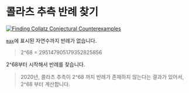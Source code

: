<h1>콜라츠 추측 반례 찾기</h1>

[![Finding Collatz Conjectural Counterexamples](https://github.com/Math-Engine/Find-Collatz-Conjecture-Counterexamples-from-2-to-the-68th-power/actions/workflows/main.yml/badge.svg?branch=main)](https://github.com/Math-Engine/Find-Collatz-Conjecture-Counterexamples-from-2-to-the-68th-power/actions/workflows/main.yml)

<a href="https://github.com/Math-Engine/Find-Collatz-Conjecture-Counterexamples-from-2-to-the-68th-power/blob/main/max"><code>max</code></a>에 표시된 자연수까지 반례가 없습니다.
<br>

> 2^68 = 295147905179352825856

2^68부터 시작해서 반례를 찾습니다.

> 2020년, 콜라츠 추측이 2^68 까지 반례가 존재하지 않는다는 결과가 있어서, 2^68 부터 계산합니다.
